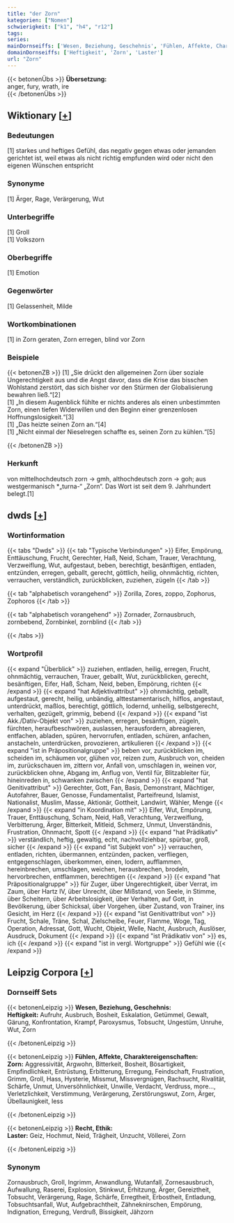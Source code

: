 ```yaml
---
title: "der Zorn"
kategorien: ["Nomen"]
schwierigkeit: ["k1", "h4", "r12"]
tags:
series:
mainDornseiffs: ['Wesen, Beziehung, Geschehnis', 'Fühlen, Affekte, Charaktereigenschaften', 'Recht, Ethik']
domainDornseiffs: ['Heftigkeit', 'Zorn', 'Laster']
url: "Zorn"
---
```


{{< betonenÜbs >}}
**Übersetzung:**  
anger, fury, wrath, ire  
{{< /betonenÜbs >}}

## Wiktionary [[+](https://de.wiktionary.org/wiki/Zorn)]

### Bedeutungen
[1] starkes und heftiges Gefühl, das negativ gegen etwas oder jemanden gerichtet ist, weil etwas als nicht richtig empfunden wird oder nicht den eigenen Wünschen entspricht  

### Synonyme
[1] Ärger, Rage, Verärgerung, Wut  

### Unterbegriffe
[1] Groll  
[1] Volkszorn  

### Oberbegriffe
[1] Emotion  

### Gegenwörter
[1] Gelassenheit, Milde  

### Wortkombinationen
[1] in Zorn geraten, Zorn erregen, blind vor Zorn  

### Beispiele
{{< betonenZB >}}
[1] „Sie drückt den allgemeinen Zorn über soziale Ungerechtigkeit aus und die Angst davor, dass die Krise das bisschen Wohlstand zerstört, das sich bisher vor den Stürmen der Globalisierung bewahren ließ.“[2]  
[1] „In diesem Augenblick fühlte er nichts anderes als einen unbestimmten Zorn, einen tiefen Widerwillen und den Beginn einer grenzenlosen Hoffnungslosigkeit.“[3]  
[1] „Das heizte seinen Zorn an.“[4]  
[1] „Nicht einmal der Nieselregen schaffte es, seinen Zorn zu kühlen.“[5]  

{{< /betonenZB >}}
### Herkunft
von mittelhochdeutsch zorn → gmh, althochdeutsch zorn → goh; aus westgermanisch *„turna-“ „Zorn“. Das Wort ist seit dem 9. Jahrhundert belegt.[1]  



## dwds [[+](https://www.dwds.de/wb/Zorn)]

### Wortinformation
{{< tabs "Dwds" >}}
{{< tab "Typische Verbindungen" >}}
Eifer, Empörung, Enttäuschung, Frucht, Gerechter, Haß, Neid, Scham, Trauer, Verachtung, Verzweiflung, Wut, aufgestaut, beben, berechtigt, besänftigen, entladen, entzünden, erregen, geballt, gerecht, göttlich, heilig, ohnmächtig, richten, verrauchen, verständlich, zurückblicken, zuziehen, zügeln
{{< /tab >}}

{{< tab "alphabetisch vorangehend" >}}
Zorilla, Zores, zoppo, Zophorus, Zophoros
{{< /tab >}}

{{< tab "alphabetisch vorangehend" >}}
Zornader, Zornausbruch, zornbebend, Zornbinkel, zornblind
{{< /tab >}}

{{< /tabs >}}

### Wortprofil
{{< expand "Überblick" >}} zuziehen, entladen, heilig, erregen, Frucht, ohnmächtig, verrauchen, Trauer, geballt, Wut, zurückblicken, gerecht, besänftigen, Eifer, Haß, Scham, Neid, beben, Empörung, richten {{< /expand >}}
{{< expand "hat Adjektivattribut" >}} ohnmächtig, geballt, aufgestaut, gerecht, heilig, unbändig, alttestamentarisch, hilflos, angestaut, unterdrückt, maßlos, berechtigt, göttlich, lodernd, unheilig, selbstgerecht, verhalten, gezügelt, grimmig, bebend {{< /expand >}}
{{< expand "ist Akk./Dativ-Objekt von" >}} zuziehen, erregen, besänftigen, zügeln, fürchten, heraufbeschwören, auslassen, herausfordern, abreagieren, entfachen, abladen, spüren, hervorrufen, entladen, schüren, anfachen, anstacheln, unterdrücken, provozieren, artikulieren {{< /expand >}}
{{< expand "ist in Präpositionalgruppe" >}} beben vor, zurückblicken im, scheiden im, schäumen vor, glühen vor, reizen zum, Ausbruch von, cheiden im, zurückschauen im, zittern vor, Anfall von, umschlagen in, weinen vor, zurückblicken ohne, Abgang im, Anflug von, Ventil für, Blitzableiter für, hineinreden in, schwanken zwischen {{< /expand >}}
{{< expand "hat Genitivattribut" >}} Gerechter, Gott, Fan, Basis, Demonstrant, Mächtiger, Autofahrer, Bauer, Genosse, Fundamentalist, Parteifreund, Islamist, Nationalist, Muslim, Masse, Aktionär, Gottheit, Landwirt, Wähler, Menge {{< /expand >}}
{{< expand "in Koordination mit" >}} Eifer, Wut, Empörung, Trauer, Enttäuschung, Scham, Neid, Haß, Verachtung, Verzweiflung, Verbitterung, Ärger, Bitterkeit, Mitleid, Schmerz, Unmut, Unverständnis, Frustration, Ohnmacht, Spott {{< /expand >}}
{{< expand "hat Prädikativ" >}} verständlich, heftig, gewaltig, echt, nachvollziehbar, spürbar, groß, sicher {{< /expand >}}
{{< expand "ist Subjekt von" >}} verrauchen, entladen, richten, übermannen, entzünden, packen, verfliegen, entgegenschlagen, überkommen, einen, lodern, aufflammen, hereinbrechen, umschlagen, weichen, herausbrechen, brodeln, hervorbrechen, entflammen, berechtigen {{< /expand >}}
{{< expand "hat Präpositionalgruppe" >}} für Zuger, über Ungerechtigkeit, über Verrat, im Zaum, über Hartz IV, über Unrecht, über Mißstand, von Seele, in Stimme, über Scheitern, über Arbeitslosigkeit, über Verhalten, auf Gott, in Bevölkerung, über Schicksal, über Vorgehen, über Zustand, von Trainer, ins Gesicht, im Herz {{< /expand >}}
{{< expand "ist Genitivattribut von" >}} Frucht, Schale, Träne, Schal, Zielscheibe, Feuer, Flamme, Woge, Tag, Operation, Adressat, Gott, Wucht, Objekt, Welle, Nacht, Ausbruch, Auslöser, Ausdruck, Dokument {{< /expand >}}
{{< expand "ist Prädikativ von" >}} es, ich {{< /expand >}}
{{< expand "ist in vergl. Wortgruppe" >}} Gefühl wie {{< /expand >}}

## Leipzig Corpora [[+](https://corpora.uni-leipzig.de/en/res?word=Zorn&corpusId=deu_newscrawl-public_2018)]

### Dornseiff Sets
{{< betonenLeipzig >}}
**Wesen, Beziehung, Geschehnis:**  
**Heftigkeit:** Aufruhr, Ausbruch, Bosheit, Eskalation, Getümmel, Gewalt, Gärung, Konfrontation, Krampf, Paroxysmus, Tobsucht, Ungestüm, Unruhe, Wut, Zorn  

{{< /betonenLeipzig >}}


{{< betonenLeipzig >}}
**Fühlen, Affekte, Charaktereigenschaften:**  
**Zorn:** Aggressivität, Argwohn, Bitterkeit, Bosheit, Bösartigkeit, Empfindlichkeit, Entrüstung, Erbitterung, Erregung, Feindschaft, Frustration, Grimm, Groll, Hass, Hysterie, Missmut, Missvergnügen, Rachsucht, Rivalität, Schärfe, Unmut, Unversöhnlichkeit, Unwille, Verdacht, Verdruss, more..., Verletzlichkeit, Verstimmung, Verärgerung, Zerstörungswut, Zorn, Ärger, Übellaunigkeit, less  

{{< /betonenLeipzig >}}


{{< betonenLeipzig >}}
**Recht, Ethik:**  
**Laster:** Geiz, Hochmut, Neid, Trägheit, Unzucht, Völlerei, Zorn  

{{< /betonenLeipzig >}}

### Synonym
Zornausbruch, Groll, Ingrimm, Anwandlung, Wutanfall, Zornesausbruch, Aufwallung, Raserei, Explosion, Stinkwut, Erhitzung, Ärger, Gereiztheit, Tobsucht, Verärgerung, Rage, Schärfe, Erregtheit, Erbostheit, Entladung, Tobsuchtsanfall, Wut, Aufgebrachtheit, Zähneknirschen, Empörung, Indignation, Erregung, Verdruß, Bissigkeit, Jähzorn

